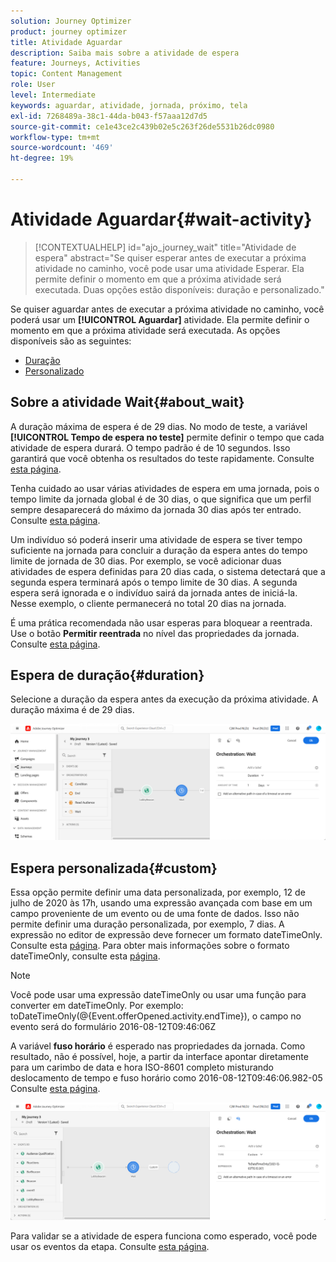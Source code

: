 ```yaml
---
solution: Journey Optimizer
product: journey optimizer
title: Atividade Aguardar
description: Saiba mais sobre a atividade de espera
feature: Journeys, Activities
topic: Content Management
role: User
level: Intermediate
keywords: aguardar, atividade, jornada, próximo, tela
exl-id: 7268489a-38c1-44da-b043-f57aaa12d7d5
source-git-commit: ce1e43ce2c439b02e5c263f26de5531b26dc0980
workflow-type: tm+mt
source-wordcount: '469'
ht-degree: 19%

---
```


# Atividade Aguardar{#wait-activity}

>[!CONTEXTUALHELP]
>id="ajo_journey_wait"
>title="Atividade de espera"
>abstract="Se quiser esperar antes de executar a próxima atividade no caminho, você pode usar uma atividade Esperar. Ela permite definir o momento em que a próxima atividade será executada. Duas opções estão disponíveis: duração e personalizado."

Se quiser aguardar antes de executar a próxima atividade no caminho, você poderá usar um **[!UICONTROL Aguardar]** atividade. Ela permite definir o momento em que a próxima atividade será executada. As opções disponíveis são as seguintes:

* [Duração](#duration)
* [Personalizado](#custom)

<!--
* [Email send time optimization](#email_send_time_optimization)
* [Fixed date](#fixed_date) 
-->

## Sobre a atividade Wait{#about_wait}

A duração máxima de espera é de 29 dias. No modo de teste, a variável **[!UICONTROL Tempo de espera no teste]** permite definir o tempo que cada atividade de espera durará. O tempo padrão é de 10 segundos. Isso garantirá que você obtenha os resultados do teste rapidamente. Consulte [esta página](../building-journeys/testing-the-journey.md).

Tenha cuidado ao usar várias atividades de espera em uma jornada, pois o tempo limite da jornada global é de 30 dias, o que significa que um perfil sempre desaparecerá do máximo da jornada 30 dias após ter entrado. Consulte [esta página](../building-journeys/journey-gs.md#global_timeout).

Um indivíduo só poderá inserir uma atividade de espera se tiver tempo suficiente na jornada para concluir a duração da espera antes do tempo limite de jornada de 30 dias. Por exemplo, se você adicionar duas atividades de espera definidas para 20 dias cada, o sistema detectará que a segunda espera terminará após o tempo limite de 30 dias. A segunda espera será ignorada e o indivíduo sairá da jornada antes de iniciá-la. Nesse exemplo, o cliente permanecerá no total 20 dias na jornada.

É uma prática recomendada não usar esperas para bloquear a reentrada. Use o botão **Permitir reentrada** no nível das propriedades da jornada. Consulte [esta página](../building-journeys/journey-gs.md#entrance).

## Espera de duração{#duration}

Selecione a duração da espera antes da execução da próxima atividade. A duração máxima é de 29 dias.

![](assets/journey55.png)

<!--
## Fixed date wait{#fixed_date}

Select the date for the execution of the next activity.

![](assets/journey56.png)

-->

## Espera personalizada{#custom}

Essa opção permite definir uma data personalizada, por exemplo, 12 de julho de 2020 às 17h, usando uma expressão avançada com base em um campo proveniente de um evento ou de uma fonte de dados. Isso não permite definir uma duração personalizada, por exemplo, 7 dias. A expressão no editor de expressão deve fornecer um formato dateTimeOnly. Consulte esta [página](expression/expressionadvanced.md). Para obter mais informações sobre o formato dateTimeOnly, consulte esta [página](expression/data-types.md).

>[!NOTE]
>
>Você pode usar uma expressão dateTimeOnly ou usar uma função para converter em dateTimeOnly. Por exemplo: toDateTimeOnly(@{Event.offerOpened.activity.endTime}), o campo no evento será do formulário 2016-08-12T09:46:06Z
>
>A variável **fuso horário** é esperado nas propriedades da jornada. Como resultado, não é possível, hoje, a partir da interface apontar diretamente para um carimbo de data e hora ISO-8601 completo misturando deslocamento de tempo e fuso horário como 2016-08-12T09:46:06.982-05 Consulte [esta página](../building-journeys/timezone-management.md).

![](assets/journey57.png)

Para validar se a atividade de espera funciona como esperado, você pode usar os eventos da etapa. Consulte [esta página](../reports/query-examples.md#common-queries).

<!--## Email send time optimization{#email_send_time_optimization}

This type of wait uses a score calculated in Adobe Experience Platform. The score calculates the propensity to click or open an email in the future based on past behavior. Note that the algorithm calculating the score needs a certain amount of data to work. As a result, when it does not have enough data, the default wait time will apply. At publication time, you’ll be notified that the default time applies.

>[!NOTE]
>
>The first event of your journey must have a namespace.
>
>This capability is only available after an **[!UICONTROL Email]** activity. You need to have Adobe Campaign Standard.

1. In the **[!UICONTROL Amount of time]** field, define the number of hours to consider to optimize email sending.
1. In the **[!UICONTROL Optimization type]** field, choose if the optimization should increase clicks or opens.
1. In the **[!UICONTROL Default time]** field, define the default time to wait if the predictive send time score is not available.

    >[!NOTE]
    >
    >Note that the send time score can be unavailable because there is not enough data to perform the calculation. In this case, you will be informed, at publication time, that the default time applies.

![](assets/journey57bis.png)-->

